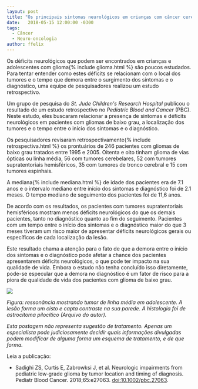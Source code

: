 ```yaml
---
layout: post
title: "Os principais sintomas neurológicos em crianças com câncer cerebral"
date:   2018-05-15 12:00:00 -0300
tags:
  - Câncer
  - Neuro-oncologia
author: ffelix
---
```


Os déficits neurológicos que podem ser encontrados em crianças e adolescentes com glioma{% include glioma.html %} são poucos estudados. Para tentar entender como estes déficits se relacionam com o local dos tumores e o tempo que demora entre o surgimento dos sintomas e o diagnóstico, uma equipe de pesquisadores realizou um estudo retrospectivo.
<!--more-->

Um grupo de pesquisa do _St. Jude Children's Research Hospital_ publicou o resultado de um estudo retrospectivo no _Pediatric Blood and Cancer_ (PBC). Neste estudo, eles buscaram relacionar a presença de sintomas e déficits neurológicos em pacientes com gliomas de baixo grau, a localização dos tumores e o tempo entre o início dos sintomas e o diagnóstico.

Os pesquisadores revisaram retrospectivamente{% include retrospectiva.html %} os prontuários de 246 pacientes com gliomas de baixo grau tratados entre 1995 e 2005. Oitenta e oito tinham glioma de vias ópticas ou linha média, 56 com tumores cerebelares, 52 com tumores supratentoriais hemisféricos, 35 com tumores de tronco cerebral e 15 com tumores espinhais.

A mediana{% include mediana.html %} de idade dos pacientes era de 7.1 anos e o intervalo mediano entre início dos sintomas e diagnóstico foi de 2.1 meses. O tempo mediano de seguimento dos pacientes foi de 11,6 anos.

De acordo com os resultados, os pacientes com tumores supratentoriais hemisféricos mostram menos déficits neurológicos do que os demais pacientes, tanto no diagnóstico quanto ao fim do seguimento. Pacientes com um tempo entre o início dos sintomas e o diagnóstico maior do que 3 meses tiveram um risco maior de apresentar déficits neurológicos gerais ou específicos de cada localização da lesão.

Este resultado chama a atenção para o fato de que a demora entre o início dos sintomas e o diagnóstico pode afetar a chance dos pacientes apresentarem déficits neurológicos, o que pode ter impacto na sua qualidade de vida. Embora o estudo não tenha concluído isso diretamente, pode-se especular que a demora no diagnóstico é um fator de risco para a piora de qualidade de vida dos pacientes com glioma de baixo grau.

![]({{site.baseurl}}/assets/img/astro.jpg)

_Figura: ressonância mostrando tumor de linha média em adolescente. A lesão forma um cisto e capta contraste na sua parede. A histologia foi de astrocitoma pilocítico (Arquivo do autor)._

_Esta postagem não representa sugestão de tratamento. Apenas um especialista pode judiciosamente decidir quais informações divulgadas podem modificar de alguma forma um esquema de tratamento, e de que forma._

Leia a publicação:
- Sadighi ZS, Curtis E, Zabrowksi J, et al. Neurologic impairments from pediatric low‐grade glioma by tumor location and timing of diagnosis. Pediatr Blood Cancer. 2018;65:e27063. [doi:10.1002/pbc.27063](https://doi.org/10.1002/pbc.27063).

